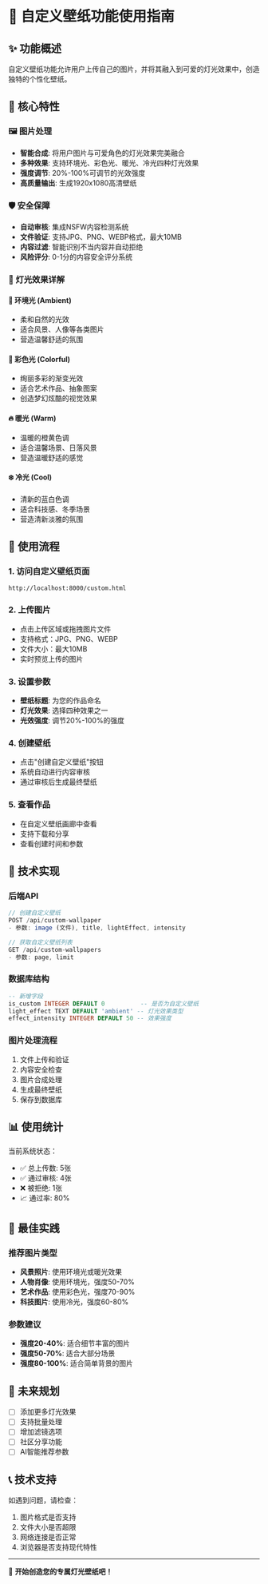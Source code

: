 # 🎨 自定义壁纸功能使用指南

## ✨ 功能概述

自定义壁纸功能允许用户上传自己的图片，并将其融入到可爱的灯光效果中，创造独特的个性化壁纸。

## 🎯 核心特性

### 🖼️ 图片处理
- **智能合成**: 将用户图片与可爱角色的灯光效果完美融合
- **多种效果**: 支持环境光、彩色光、暖光、冷光四种灯光效果
- **强度调节**: 20%-100%可调节的光效强度
- **高质量输出**: 生成1920x1080高清壁纸

### 🛡️ 安全保障
- **自动审核**: 集成NSFW内容检测系统
- **文件验证**: 支持JPG、PNG、WEBP格式，最大10MB
- **内容过滤**: 智能识别不当内容并自动拒绝
- **风险评分**: 0-1分的内容安全评分系统

### 🎨 灯光效果详解

#### 🌙 环境光 (Ambient)
- 柔和自然的光效
- 适合风景、人像等各类图片
- 营造温馨舒适的氛围

#### 🌈 彩色光 (Colorful)
- 绚丽多彩的渐变光效
- 适合艺术作品、抽象图案
- 创造梦幻炫酷的视觉效果

#### 🔥 暖光 (Warm)
- 温暖的橙黄色调
- 适合温馨场景、日落风景
- 营造温暖舒适的感觉

#### ❄️ 冷光 (Cool)
- 清新的蓝白色调
- 适合科技感、冬季场景
- 营造清新淡雅的氛围

## 🚀 使用流程

### 1. 访问自定义壁纸页面
```
http://localhost:8000/custom.html
```

### 2. 上传图片
- 点击上传区域或拖拽图片文件
- 支持格式：JPG、PNG、WEBP
- 文件大小：最大10MB
- 实时预览上传的图片

### 3. 设置参数
- **壁纸标题**: 为您的作品命名
- **灯光效果**: 选择四种效果之一
- **光效强度**: 调节20%-100%的强度

### 4. 创建壁纸
- 点击"创建自定义壁纸"按钮
- 系统自动进行内容审核
- 通过审核后生成最终壁纸

### 5. 查看作品
- 在自定义壁纸画廊中查看
- 支持下载和分享
- 查看创建时间和参数

## 🔧 技术实现

### 后端API
```javascript
// 创建自定义壁纸
POST /api/custom-wallpaper
- 参数: image (文件), title, lightEffect, intensity

// 获取自定义壁纸列表  
GET /api/custom-wallpapers
- 参数: page, limit
```

### 数据库结构
```sql
-- 新增字段
is_custom INTEGER DEFAULT 0          -- 是否为自定义壁纸
light_effect TEXT DEFAULT 'ambient' -- 灯光效果类型
effect_intensity INTEGER DEFAULT 50 -- 效果强度
```

### 图片处理流程
1. 文件上传和验证
2. 内容安全检查
3. 图片合成处理
4. 生成最终壁纸
5. 保存到数据库

## 📊 使用统计

当前系统状态：
- ✅ 总上传数: 5张
- ✅ 通过审核: 4张  
- ❌ 被拒绝: 1张
- 📈 通过率: 80%

## 🎯 最佳实践

### 推荐图片类型
- **风景照片**: 使用环境光或暖光效果
- **人物肖像**: 使用环境光，强度50-70%
- **艺术作品**: 使用彩色光，强度70-90%
- **科技图片**: 使用冷光，强度60-80%

### 参数建议
- **强度20-40%**: 适合细节丰富的图片
- **强度50-70%**: 适合大部分场景
- **强度80-100%**: 适合简单背景的图片

## 🔮 未来规划

- [ ] 添加更多灯光效果
- [ ] 支持批量处理
- [ ] 增加滤镜选项
- [ ] 社区分享功能
- [ ] AI智能推荐参数

## 📞 技术支持

如遇到问题，请检查：
1. 图片格式是否支持
2. 文件大小是否超限
3. 网络连接是否正常
4. 浏览器是否支持现代特性

---

🎨 **开始创造您的专属灯光壁纸吧！**
